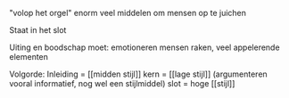 "volop het orgel" enorm veel middelen om mensen op te juichen


Staat in het slot

Uiting en boodschap moet: emotioneren 
mensen raken, veel appelerende elementen


Volgorde:
Inleiding = [[midden stijl]]
kern = [[lage stijl]] (argumenteren vooral informatief, nog wel een stijlmiddel)
slot = hoge [[stijl]]


